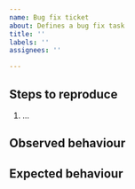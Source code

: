 ```yaml
---
name: Bug fix ticket
about: Defines a bug fix task
title: ''
labels: ''
assignees: ''

---
```


## Steps to reproduce
1. ...

## Observed behaviour

## Expected behaviour
